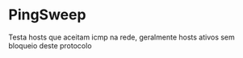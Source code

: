 # PingSweep
Testa hosts que aceitam icmp na rede, geralmente hosts ativos sem bloqueio deste protocolo
